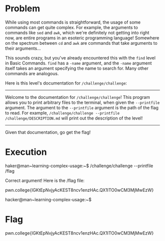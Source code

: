 # Problem
While using most commands is straightforward, the usage of some commands can get quite complex. For example, the arguments to commands like `sed` and `awk`, which we're definitely not getting into right now, are entire programs in an esoteric programming language! Somewhere on the spectrum between `cd` and `awk` are commands that take arguments to their arguments...

This sounds crazy, but you've already encountered this with the `find` level in Basic Commands. `find` has a `-name` argument, and the `-name` argument itself takes an argument specifying the name to search for. Many other commands are analogous.

Here is this level's documentation for `/challenge/challenge`:
***
Welcome to the documentation for `/challenge/challenge`! This program allows you to print arbitrary files to the terminal, when given the `--printfile` argument. The argument to the `--printfile` argument is the path of the flag to read. For example, `/challenge/challenge --printfile /challenge/DESCRIPTION.md` will print out the description of the level!
***
Given that documentation, go get the flag!

# Execution
haker@man~learning-complex-usage:~$ /challenge/challenge --printfile /flag

Correct argument! Here is the /flag file:

pwn.college{IGKtEpNvjyAcKEST8ncv1enzHAc.QX1ITO0wCM3MjMwEzW}

hacker@man~learning-complex-usage:~$ 
# Flag
pwn.college{IGKtEpNvjyAcKEST8ncv1enzHAc.QX1ITO0wCM3MjMwEzW}
